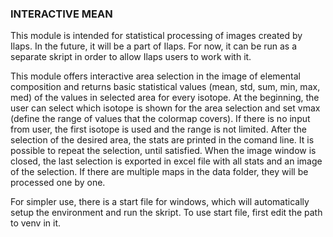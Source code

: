 ### INTERACTIVE MEAN

This module is intended for statistical processing of images created by Ilaps. In the future, 
it will be a part of Ilaps. For now, it can be run as a separate skript in order to allow 
Ilaps users to work with it.

This module offers interactive area selection in the image of elemental composition and 
returns basic statistical values (mean, std, sum, min, max, med) of the values in selected 
area for every isotope. At the beginning, the user can select which isotope is shown for the 
area selection and set vmax (define the range of values that the colormap covers). If there 
is no input from user, the first isotope is used and the range is not limited. After the 
selection of the desired area, the stats are printed in the comand line. It is possible to 
repeat the selection, until satisfied. When the image window is closed, the last selection
is exported in excel file with all stats and an image of the selection. If there are multiple 
maps in the data folder, they will be processed one by one.

For simpler use, there is a start file for windows, which will automatically setup the 
environment and run the skript. To use start file, first edit the path to venv in it. 
